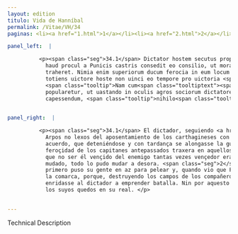 ```yaml
---
layout: edition
titulo: Vida de Hanníbal
permalink: /Vitae/VH/34
paginas: <li><a href="1.html">1</a></li><li><a href="2.html">2</a></li><li><a href="3.html">3</a></li><li><a href="4.html">4</a></li><li><a href="5.html">5</a></li><li><a href="6.html">6</a></li><li><a href="7.html">7</a></li><li><a href="8.html">8</a></li><li><a href="9.html">9</a></li><li><a href="10.html">10</a></li><li><a href="11.html">11</a></li><li><a href="12.html">12</a></li><li><a href="13.html">13</a></li><li><a href="14.html">14</a></li><li><a href="15.html">15</a></li><li><a href="16.html">16</a></li><li><a href="17.html">17</a></li><li><a href="18.html">18</a></li><li><a href="19.html">19</a></li><li><a href="20.html">20</a></li><li><a href="21.html">21</a></li><li><a href="22.html">22</a></li><li><a href="23.html">23</a></li><li><a href="24.html">24</a></li><li><a href="25.html">25</a></li><li><a href="26.html">26</a></li><li><a href="27.html">27</a></li><li><a href="28.html">28</a></li><li><a href="29.html">29</a></li><li><a href="30.html">30</a></li><li><a href="31.html">31</a></li><li><a href="32.html">32</a></li><li><a href="33.html">33</a></li><li><a href="34.html">34</a></li><li><a href="35.html">35</a></li><li><a href="36.html">36</a></li><li><a href="37.html">37</a></li><li><a href="38.html">38</a></li><li><a href="39.html">39</a></li><li><a href="40.html">40</a></li><li><a href="41.html">41</a></li><li><a href="42.html">42</a></li><li><a href="43.html">43</a></li><li><a href="44.html">44</a></li><li><a href="45.html">45</a></li><li><a href="46.html">46</a></li><li><a href="47.html">47</a></li><li><a href="48.html">48</a></li><li><a href="49.html">49</a></li><li><a href="50.html">50</a></li><li><a href="51.html">51</a></li><li><a href="52.html">52</a></li><li><a href="53.html">53</a></li><li><a href="54.html">54</a></li><li><a href="55.html">55</a></li><li><a href="56.html">56</a></li><li><a href="57.html">57</a></li><li><a href="58.html">58</a></li><li><a href="59.html">59</a></li><li><a href="60.html">60</a></li><li><a href="61.html">61</a></li><li><a href="62.html">62</a></li><li><a href="63.html">63</a></li><li><a href="64.html">64</a></li><li><a href="65.html">65</a></li><li><a href="66.html">66</a></li><li><a href="67.html">67</a></li><li><a href="68.html">68</a></li><li><a href="69.html">69</a></li><li><a href="70.html">70</a></li><li><a href="71.html">71</a></li><li><a href="72.html">72</a></li><li><a href="73.html">73</a></li><li><a href="74.html">74</a></li><li><a href="75.html">75</a></li><li><a href="76.html">76</a></li><li><a href="77.html">77</a></li><li><a href="78.html">78</a></li><li><a href="79.html">79</a></li><li><a href="80.html">80</a></li><li><a href="81.html">81</a></li><li><a href="82.html">82</a></li><li><a href="83.html">83</a></li><li><a href="84.html">84</a></li><li><a href="85.html">85</a></li><li><a href="86.html">86</a></li><li><a href="87.html">87</a></li><li><a href="88.html">88</a></li><li><a href="89.html">89</a></li><li><a href="90.html">90</a></li><li><a href="91.html">91</a></li><li><a href="92.html">92</a></li><li><a href="93.html">93</a></li><li><a href="94.html">94</a></li><li><a href="95.html">95</a></li><li><a href="96.html">96</a></li>

panel_left:  |

          <p><span class="seg">34.1</span> Dictator hostem secutus prope Arpos
            haud procul a Punicis castris consedit eo consilio, ut morando cunctandoque bellum
            traheret. Nimia enim superiorum ducum ferocia in eum locum rem Romanam deduxerat, ut a
            totiens uictore hoste non uinci eo tempore pro uictoria <span class="tooltip">haberetur<span class="tooltiptext">ageretur <span class="siglas">U</span> </span></span>. Itaque omnia repente mutauit imperator mutatus. <span class="seg">2</span>
            <span class="tooltip">Nam cum<span class="tooltiptext"><span class="om"><i>om. </i></span> <span class="siglas">F</span> </span></span> Hannibal primo in aciem deduceret, deinde quiescente hoste omnem regionem
            popularetur, ut uastando in oculis agros sociorum dictatorem exciret ad praelium
            capessendum, <span class="tooltip">nihilo<span class="tooltiptext">niholo <span class="siglas">G s</span> </span></span> magis motus Fabius suos in castris continebat.</p>
        

panel_right:  |

          <p><span class="seg">34.1</span> El dictador, seguiendo <a href="../public/images/1491/171r.png" target="new"><img class="facs" src="https://alfonsodepalencia.github.io/Vitae/public/images/facs_icon.jpg"/></a>[171r,b] al enemigo, puso su real çerca de
            Arpos no lexos del aposentamiento de los carthagineses con este
            acuerdo, que deteniéndose y con tardança se alongasse la guerra, pues que la demasiada
            feroçidad de los capitanes antepassados traxera en aquellos términos el estado romano y
            que no ser él vençido del enemigo tantas vezes vençedor era vençer. Assí qu’el capitán
            mudado, todo lo pudo mudar a desora. <span class="seg">2</span> Ca <span class="persName">Hanníbal</span>
            primero puso su gente en az para pelear y, quando vio que Fabio estava quedo, taló toda
            la comarca, porque, destruyendo los campos de los compañeros a ojo de los enemigos,
            enridasse al dictador a emprender batalla. Nin por aquesto se movió más Fabio y tenía
            los suyos quedos en su real. </p>
        

---
```


Technical Description 
